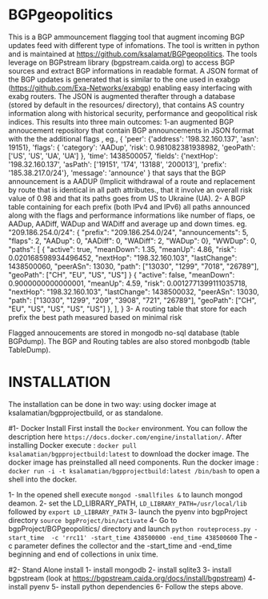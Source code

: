 # BGPgeopolitics
This is a BGP ammouncement flagging tool that augment incoming BGP updates feed with different type of infomations. The
tool is written in python and is maintained at https://github.com/ksalamat/BGPgeopolitics. The tools leverage on BGPstream
library (bgpstream.caida.org) to access BGP sources and extract BGP informations in readable format. A JSON format of the
BGP updates is generated that is similar to the one used in exabgp (https://github.com/Exa-Networks/exabgp) enabling easy
interfacing with exabg routers. The JSON is augmented therafter through a database (stored by default in the resources/
directory), that contains AS country information along with historical security, performance and geopolitical risk indices.
This results into three main outcomes:
1-an augmented BGP annoucement repository that contain BGP announcements in JSON format with the the additional flags , eg.,
{
    'peer': {'address': '198.32.160.137', 'asn': 19151},
    'flags': {
        'category': 'AADup',
        'risk': 0.981082381938982,
        'geoPath': ['US', 'US', 'UA', 'UA']
    },
    'time': 1438500057,
    'fields': {'nextHop': '198.32.160.137',
    'asPath': ['19151', '174', '13188', '200013'],
    'prefix': '185.38.217.0/24'},
    'message': 'announce'
}
that says that the BGP announcement is a AADUP (Implicit withdrawal of a route and replacement by route that is identical
in all path attributes., that it involve an overall risk value of 0.98 and that its paths goes from US to Ukraine (UA).
2- A BGP table containing for each prefix (both IPv4 and IPv6) all paths announced along with the flags and performance
informations like number of flaps, oe AADup, AADiff, WADup and WADiff and average up and down times.
 eg.
 "209.186.254.0/24": {
    "prefix": "209.186.254.0/24",
    "announcements": 5,
    "flaps": 2,
    "AADup": 0,
    "AADiff": 0,
    "WADiff": 2,
    "WADup": 0},
    "WWDup": 0,
    "paths": [
        {
            "active": true,
            "meanDown": 1.35,
            "meanUp": 4.86,
            "risk": 0.020168598934496452,
            "nextHop": "198.32.160.103",
            "lastChange": 1438500060,
            "peerASn": 13030,
            "path": ["13030", "1299", "7018", "26789"],
            "geoPath": ["CH", "EU", "US", "US"]
         }
         {
            "active": false,
            "meanDown": 0.9000000000000001,
            "meanUp": 4.59,
            "risk": 0.0012771399111035718,
            "nextHop": "198.32.160.103",
            "lastChange": 1438500032,
            "peerASn": 13030,
            "path": ["13030", "1299", "209", "3908", "721", "26789"],
            "geoPath": ["CH", "EU", "US", "US", "US", "US"]
         },
    ],
 }
 3- A routing table that store for each prefix the best path measured based on minimal risk

 Flagged annoucements are stored in mongodb no-sql database (table BGPdump). The BGP  and  Routing tables are also stored
 monbgodb (table TableDump).

 # INSTALLATION
 The installation can be done in two way: using docker image at ksalamatian/bgpprojectbuild, or as standalone.

#1- Docker Install
 First install the `Docker` environment. You can follow the description here `https://docs.docker.com/engine/installation/`.
After installing Docker execute : `docker pull ksalamatian/bgpprojectbuild:latest` to download the docker image. The docker
image has preinstalled all need components.
Run the docker image : `docker run -i -t ksalamatian/bgpprojectbuild:latest /bin/bash` to open a shell into the docker.

1- In the opened shell execute `mongod -smallfiles &` to launch mongod deamon.
2- set the LD_LIBRARY_PATH, `LD_LIBRARY_PATH=/usr/local/lib` followed by `export LD_LIBRARY_PATH`
3- launch the pyenv into bgpProject directory `source bgpProject/bin/activate`
4- Go to bgpProject/BGPgeopolitics/ directory and launch `python routeprocess.py -start_time  -c 'rrc11' -start_time 438500000 -end_time 438500600`
The -c parameter defines the collector and the -start_time and -end_time beginning and end of collections in unix time.

#2- Stand Alone install
1- install mongodb
2- install sqlite3
3- install bgpstream (look at https://bgpstream.caida.org/docs/install/bgpstream)
4- install pyenv
5- install python dependencies
6- Follow the steps above.

